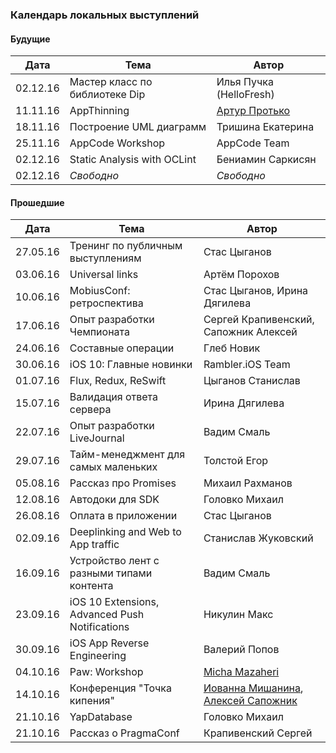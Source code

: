 ### Календарь локальных выступлений

#### Будущие

| Дата        | Тема           | Автор  |
| ------------- |-------------| -----|
| 02.12.16      | Мастер класс по библиотеке Dip      |   Илья Пучка (HelloFresh) |
| 11.11.16      | AppThinning      |   [Артур Протько](https://github.com/akkrat) |
| 18.11.16      | Построение UML диаграмм       |   Тришина Екатерина |
| 25.11.16      | AppCode Workshop      |   AppCode Team |
| 02.12.16      | Static Analysis with OCLint      |  Бениамин Саркисян  |
| 02.12.16      | *Свободно*      |   *Свободно* |

#### Прошедшие

| Дата        | Тема           | Автор  |
| ------------- |-------------| -----|
| 27.05.16      | Тренинг по публичным выступлениям | Стас Цыганов |
| 03.06.16      | Universal links      |   Артём Порохов |
| 10.06.16      | MobiusConf: ретроспектива      |    Стас Цыганов, Ирина Дягилева |
| 17.06.16      | Опыт разработки Чемпионата      |    Сергей Крапивенский, Сапожник Алексей |
| 24.06.16      | Составные операции      |   Глеб Новик |
| 30.06.16      | iOS 10: Главные новинки      |  Rambler.iOS Team  |
| 01.07.16      | Flux, Redux, ReSwift      |  Цыганов Станислав  |
| 15.07.16      | Валидация ответа сервера | Ирина Дягилева |
| 22.07.16      | Опыт разработки LiveJournal      |   Вадим Смаль |
| 29.07.16      | Тайм-менеджмент для самых маленьких     |  Толстой Егор |
| 05.08.16      | Рассказ про Promises      |   Михаил Рахманов |
| 12.08.16      | Автодоки для SDK      |   Головко Михаил |
| 26.08.16      | Оплата в приложении | Стас Цыганов |
| 02.09.16      | Deeplinking and Web to App traffic      | Станислав Жуковский  |
| 16.09.16      | Устройство лент с разными типами контента      |Вадим Смаль |
| 23.09.16      | iOS 10 Extensions, Advanced Push Notifications     |   Никулин Макс |
| 30.09.16      | iOS App Reverse Engineering      |   Валерий Попов |
| 04.10.16      | Paw: Workshop  |   [Micha Mazaheri](https://github.com/mittsh) |
| 14.10.16      | Конференция "Точка кипения"      |   [Иованна Мишанина](https://github.com/iovannapopova), [Алексей Сапожник](https://github.com/Sapozhnik) |
| 21.10.16      | YapDatabase      |   Головко Михаил |
| 21.10.16      | Рассказ о PragmaConf      |   Крапивенский Сергей |
